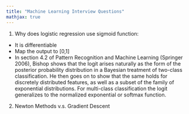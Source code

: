 ```yaml
---
title: "Machine Learning Interview Questions"
mathjax: true
---
```


1. Why does logistic regression use sigmoid function:
- It is differentiable
- Map the output to [0,1]
- In section 4.2 of Pattern Recognition and Machine Learning (Springer 2006), Bishop shows that the logit arises naturally as the form of the posterior probability distribution in a Bayesian treatment of two-class classification. He then goes on to show that the same holds for discretely distributed features, as well as a subset of the family of exponential distributions. For multi-class classification the logit generalizes to the normalized exponential or softmax function.

2. Newton Methods v.s. Gradient Descent
